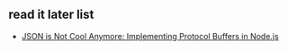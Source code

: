 ## read it later list
- [JSON is Not Cool Anymore: Implementing Protocol Buffers in Node.js](http://webapplog.com/json-is-not-cool-anymore/)
